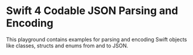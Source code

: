 # Swift 4 Codable JSON Parsing and Encoding
This playground contains examples for parsing and encoding Swift objects like classes,
structs and enums from and to JSON.
